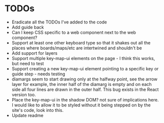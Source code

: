 # TODOs

* Eradicate all the TODOs I've added to the code
* Add guide back
* Can I keep CSS specific to a web component next to the web component?
* Support at least one other keyboard type so that it shakes out all the places where boards/maps/etc are intertwined and shouldn't be
* Add support for layers
* Support multiple key-map-ui elements on the page - I think this works, but need to test
* Support creating a new key-map-ui element pointing to a specific key or guide step - needs testing
* diamargs seem to start drawing only at the halfway point, see the arrow layer for example, the inner half of the diamarg is empty and on each side all four lines are drawn in the outer half. This bug exists in the React version too.
* Place the key-map-ui in the shadow DOM? not sure of implications here. I would like to allow it to be styled without it being stepped on by the site's code, look into this.
* Update readme
